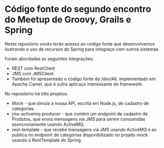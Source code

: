 # Código fonte do segundo encontro do Meetup de Groovy, Grails e Spring

Neste reposiório vocês terão acesso ao código fonte que desenvolvemos ilustrando o uso de recursos do Spring para integraço com outros sistemas.

Foram abordadas as seguintes integrações:

* REST com RestClient
* JMS com JMSClient
* Também foi apresentado o código fonte do /dev/All, implementado em Apache Camel, que é outra aplicaço interessante do framework.

No repositório há três projetos:

* Mock - que simula a nossa API, escrita em Node.js, de cadastro de categorias.
* jms-activemq-producer - que contém um endpoint de cadastro de Produtos, que envia mensagens via JMS para serem consumidas assncronamente usando ActiveMQ.
* rest-template - que recebe mensagens via JMS usando ActiveMQ e as publica no endpoint de categorias disponibilizado no projeto mock usando o RestTemplate do Spring
